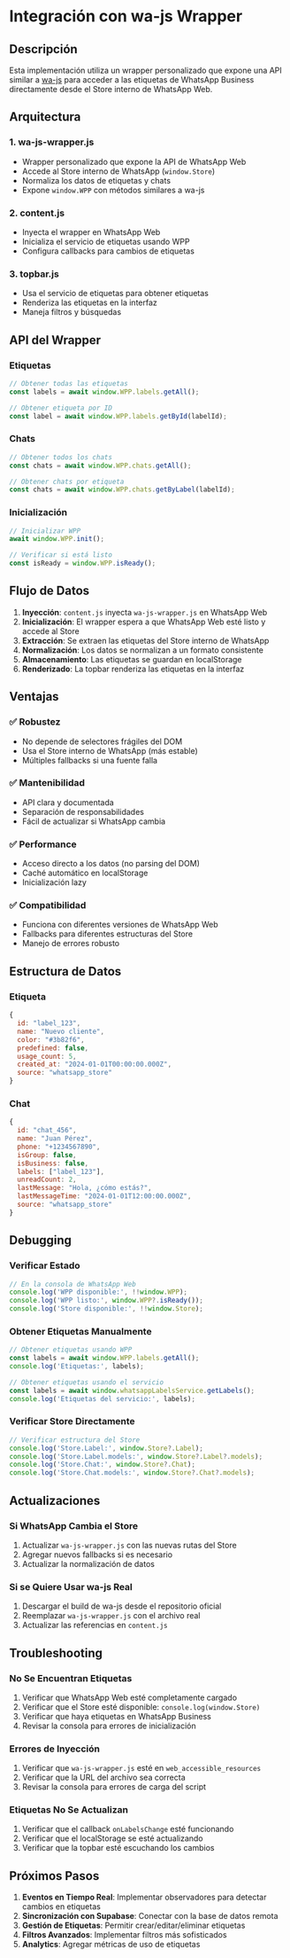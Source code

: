 # Integración con wa-js Wrapper

## Descripción

Esta implementación utiliza un wrapper personalizado que expone una API similar a [wa-js](https://github.com/wppconnect-team/wa-js) para acceder a las etiquetas de WhatsApp Business directamente desde el Store interno de WhatsApp Web.

## Arquitectura

### 1. **wa-js-wrapper.js**
- Wrapper personalizado que expone la API de WhatsApp Web
- Accede al Store interno de WhatsApp (`window.Store`)
- Normaliza los datos de etiquetas y chats
- Expone `window.WPP` con métodos similares a wa-js

### 2. **content.js**
- Inyecta el wrapper en WhatsApp Web
- Inicializa el servicio de etiquetas usando WPP
- Configura callbacks para cambios de etiquetas

### 3. **topbar.js**
- Usa el servicio de etiquetas para obtener etiquetas
- Renderiza las etiquetas en la interfaz
- Maneja filtros y búsquedas

## API del Wrapper

### Etiquetas
```javascript
// Obtener todas las etiquetas
const labels = await window.WPP.labels.getAll();

// Obtener etiqueta por ID
const label = await window.WPP.labels.getById(labelId);
```

### Chats
```javascript
// Obtener todos los chats
const chats = await window.WPP.chats.getAll();

// Obtener chats por etiqueta
const chats = await window.WPP.chats.getByLabel(labelId);
```

### Inicialización
```javascript
// Inicializar WPP
await window.WPP.init();

// Verificar si está listo
const isReady = window.WPP.isReady();
```

## Flujo de Datos

1. **Inyección**: `content.js` inyecta `wa-js-wrapper.js` en WhatsApp Web
2. **Inicialización**: El wrapper espera a que WhatsApp Web esté listo y accede al Store
3. **Extracción**: Se extraen las etiquetas del Store interno de WhatsApp
4. **Normalización**: Los datos se normalizan a un formato consistente
5. **Almacenamiento**: Las etiquetas se guardan en localStorage
6. **Renderizado**: La topbar renderiza las etiquetas en la interfaz

## Ventajas

### ✅ **Robustez**
- No depende de selectores frágiles del DOM
- Usa el Store interno de WhatsApp (más estable)
- Múltiples fallbacks si una fuente falla

### ✅ **Mantenibilidad**
- API clara y documentada
- Separación de responsabilidades
- Fácil de actualizar si WhatsApp cambia

### ✅ **Performance**
- Acceso directo a los datos (no parsing del DOM)
- Caché automático en localStorage
- Inicialización lazy

### ✅ **Compatibilidad**
- Funciona con diferentes versiones de WhatsApp Web
- Fallbacks para diferentes estructuras del Store
- Manejo de errores robusto

## Estructura de Datos

### Etiqueta
```javascript
{
  id: "label_123",
  name: "Nuevo cliente",
  color: "#3b82f6",
  predefined: false,
  usage_count: 5,
  created_at: "2024-01-01T00:00:00.000Z",
  source: "whatsapp_store"
}
```

### Chat
```javascript
{
  id: "chat_456",
  name: "Juan Pérez",
  phone: "+1234567890",
  isGroup: false,
  isBusiness: false,
  labels: ["label_123"],
  unreadCount: 2,
  lastMessage: "Hola, ¿cómo estás?",
  lastMessageTime: "2024-01-01T12:00:00.000Z",
  source: "whatsapp_store"
}
```

## Debugging

### Verificar Estado
```javascript
// En la consola de WhatsApp Web
console.log('WPP disponible:', !!window.WPP);
console.log('WPP listo:', window.WPP?.isReady());
console.log('Store disponible:', !!window.Store);
```

### Obtener Etiquetas Manualmente
```javascript
// Obtener etiquetas usando WPP
const labels = await window.WPP.labels.getAll();
console.log('Etiquetas:', labels);

// Obtener etiquetas usando el servicio
const labels = await window.whatsappLabelsService.getLabels();
console.log('Etiquetas del servicio:', labels);
```

### Verificar Store Directamente
```javascript
// Verificar estructura del Store
console.log('Store.Label:', window.Store?.Label);
console.log('Store.Label.models:', window.Store?.Label?.models);
console.log('Store.Chat:', window.Store?.Chat);
console.log('Store.Chat.models:', window.Store?.Chat?.models);
```

## Actualizaciones

### Si WhatsApp Cambia el Store
1. Actualizar `wa-js-wrapper.js` con las nuevas rutas del Store
2. Agregar nuevos fallbacks si es necesario
3. Actualizar la normalización de datos

### Si se Quiere Usar wa-js Real
1. Descargar el build de wa-js desde el repositorio oficial
2. Reemplazar `wa-js-wrapper.js` con el archivo real
3. Actualizar las referencias en `content.js`

## Troubleshooting

### No Se Encuentran Etiquetas
1. Verificar que WhatsApp Web esté completamente cargado
2. Verificar que el Store esté disponible: `console.log(window.Store)`
3. Verificar que haya etiquetas en WhatsApp Business
4. Revisar la consola para errores de inicialización

### Errores de Inyección
1. Verificar que `wa-js-wrapper.js` esté en `web_accessible_resources`
2. Verificar que la URL del archivo sea correcta
3. Revisar la consola para errores de carga del script

### Etiquetas No Se Actualizan
1. Verificar que el callback `onLabelsChange` esté funcionando
2. Verificar que el localStorage se esté actualizando
3. Verificar que la topbar esté escuchando los cambios

## Próximos Pasos

1. **Eventos en Tiempo Real**: Implementar observadores para detectar cambios en etiquetas
2. **Sincronización con Supabase**: Conectar con la base de datos remota
3. **Gestión de Etiquetas**: Permitir crear/editar/eliminar etiquetas
4. **Filtros Avanzados**: Implementar filtros más sofisticados
5. **Analytics**: Agregar métricas de uso de etiquetas 